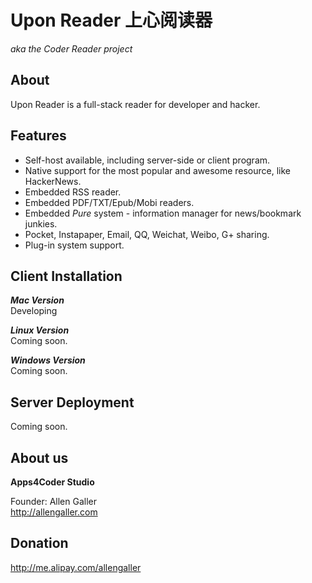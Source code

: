 # Upon Reader 上心阅读器 #
*aka the Coder Reader project*

About
-----

Upon Reader is a full-stack reader for developer and hacker.

Features
--------

* Self-host available, including server-side or client program.
* Native support for the most popular and awesome resource, like HackerNews.   
* Embedded RSS reader.
* Embedded PDF/TXT/Epub/Mobi readers.
* Embedded *Pure* system - information manager for news/bookmark junkies.
* Pocket, Instapaper, Email, QQ, Weichat, Weibo, G+ sharing.
* Plug-in system support.

Client Installation
-------------------

*__Mac Version__*   
Developing

*__Linux Version__*   
Coming soon.   

*__Windows Version__*   
Coming soon.   

Server Deployment
------------------

Coming soon.


About us
--------
__Apps4Coder Studio__   

Founder: Allen Galler   
<http://allengaller.com>   

Donation
--------   
http://me.alipay.com/allengaller   



